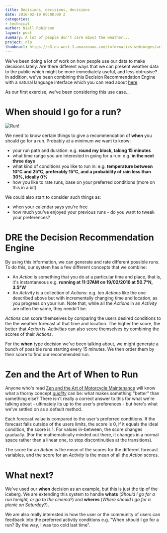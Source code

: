 ```yaml
---
title: Decisions, decisions, decisions
date: 2016-02-19 00:00:00 Z
categories:
- technical
author: Niall Robinson
layout: post
summary: A lot of people don't care about the weather...
project: nlp
thumbnail: https://s3-eu-west-1.amazonaws.com/informatics-webimages/articles/2016-02-19-dre/run.jpg
---
```


We've been doing a lot of work on how people use our data to make decisions lately. Are there different ways that we can present weather data to the public which might be more immediately useful, and less obtrusive? In addition, we've been combining this Decision Recommendation Engine with a natural language interface which you can read about [here](http://www.informaticslab.co.uk/technical/2016/02/19/alexa.html).

As our first exercise, we've been considering this use case...

# When should I go for a run?

![Run!](https://s3-eu-west-1.amazonaws.com/informatics-webimages/articles/2016-02-19-dre/run.jpg)

We need to know certain things to give a recommendation of **when** you should go for a run. Probably at a minimum we want to know:

* your run path and duration: e.g. **round my block, taking 15 minutes**
* what time range you are interested in going for a run: e.g. **in the next three days**
* what kind of conditions you like to run in: e.g. **temperature between 10&deg;C and 25&deg;C, preferably 15&deg;C, and a probability of rain less than 30%, ideally 0%**
* how you like to rate runs, base on your preferred conditions (more on this in a bit)

We could also start to consider such things as:

* when your calendar says you're free
* how much you've enjoyed your previous runs - do you want to tweak your preferences?

# DRE the Decision Recommendation Engine

By using this information, we can generate and rate different possible runs. To do this, our system has a few different concepts that we combine:

* An *Action* is something that you do at a particular time and place, that is, it's instantaneous e.g. **running at 11:37AM on 19/02/2016 at 50.7&deg;N, 3.5&deg;W**
* An *Activity* is a collection of *Actions*: e.g. ten *Actions* like the one described above but with incrementally changing time and location, as you progress on your run. Note that, while all the *Actions* in an *Activity* are often the same, they needn't be.

*Actions* can score themselves by comparing the users desired conditions to the the weather forecast at that time and location. The higher the score, the better that *Action* is. *Activities* can also score themselves by combining the scores of their *Actions*.

For the **when** type decision we've been talking about, we might generate a bunch of possible runs starting every 15 minutes. We then order them by their score to find our recommended run.

# Zen and the Art of When to Run

Anyone who's read [Zen and the Art of Motorcycle Maintenance](https://en.wikipedia.org/wiki/Zen_and_the_Art_of_Motorcycle_Maintenance) will know what a thorny concept [*quality*](https://en.wikipedia.org/wiki/Pirsig%27s_metaphysics_of_Quality  ) can be: what makes something "better" than something else? There isn't really a correct answer to this for what we're talking about - ultimately its up to the user's preferences - but here's what we've settled on as a default method.

Each forecast value is compared to the user's preferred conditions. If the forecast falls outside of the users limits, the score is 0, if it equals the ideal condition, the score is 1. For values in-between, the score changes gradually. (For the mathematically minded out there, it changes in a normal space rather than a linear one, to stop discontinuities at the transitions).

The score for an *Action* is the mean of the scores for the different forecast variables, and the score for an *Activity* is the mean of all the *Action* scores.

# What next?

We've used our **when** decision as an example, but this is just the tip of the iceberg. We are extending this system to handle **whats** (*Should I go for a run tonight, or go to the cinema?*) and **wheres** (*Where should I go for a picnic on Saturday?*).

We are also really interested in how the user or the community of users can feedback into the preferred activity conditions e.g. "When should I go for a run? By the way, I was too cold last time".
